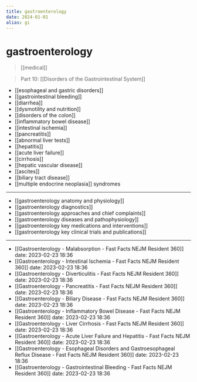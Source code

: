 ```yaml
---
title: gastroenterology
date: 2024-01-01
alias: gi
---
```


# gastroenterology

> [[medical]]

> Part 10: [[Disorders of the Gastrointestinal System]]

- [[esophageal and gastric disorders]]
- [[gastrointestinal bleeding]]
- [[diarrhea]]
- [[dysmotility and nutrition]]
- [[disorders of the colon]]
- [[inflammatory bowel disease]]
- [[intestinal ischemia]]
- [[pancreatitis]]
- [[abnormal liver tests]]
- [[hepatitis]]
- [[acute liver failure]]
- [[cirrhosis]]
- [[hepatic vascular disease]]
- [[ascites]]
- [[biliary tract disease]]
- [[multiple endocrine neoplasia]] syndromes

---

- [[gastroenterology anatomy and physiology]]
- [[gastroenterology diagnostics]]
- [[gastroenterology approaches and chief complaints]]
- [[gastroenterology diseases and pathophysiology]]
- [[gastroenterology key medications and interventions]]
- [[gastroenterology key clinical trials and publications]]

---

- [[Gastroenterology - Malabsorption - Fast Facts  NEJM Resident 360]] date: 2023-02-23 18:36
- [[Gastroenterology - Intestinal Ischemia - Fast Facts  NEJM Resident 360]] date: 2023-02-23 18:36
- [[Gastroenterology - Diverticulitis - Fast Facts  NEJM Resident 360]] date: 2023-02-23 18:36
- [[Gastroenterology - Pancreatitis - Fast Facts  NEJM Resident 360]] date: 2023-02-23 18:36
- [[Gastroenterology - Biliary Disease - Fast Facts  NEJM Resident 360]] date: 2023-02-23 18:36
- [[Gastroenterology - Inflammatory Bowel Disease - Fast Facts  NEJM Resident 360]] date: 2023-02-23 18:36
- [[Gastroenterology - Liver Cirrhosis - Fast Facts  NEJM Resident 360]] date: 2023-02-23 18:36
- [[Gastroenterology - Acute Liver Failure and Hepatitis - Fast Facts  NEJM Resident 360]] date: 2023-02-23 18:36
- [[Gastroenterology - Esophageal Disorders and Gastroesophageal Reflux Disease - Fast Facts  NEJM Resident 360]] date: 2023-02-23 18:36
- [[Gastroenterology - Gastrointestinal Bleeding - Fast Facts  NEJM Resident 360]] date: 2023-02-23 18:36
